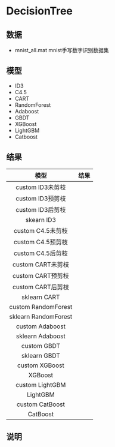 # DecisionTree

## 数据

* mnist_all.mat mnist手写数字识别数据集

## 模型

* ID3
* C4.5
* CART
* RandomForest
* Adaboost
* GBDT
* XGBoost
* LightGBM
* Catboost

## 结果

|         模型         | 结果 |
| :------------------: | :--: |
|   custom ID3未剪枝   |      |
|   custom ID3预剪枝   |      |
|   custom ID3后剪枝   |      |
|      skearn ID3      |      |
|  custom C4.5未剪枝   |      |
|  custom C4.5预剪枝   |      |
|  custom C4.5后剪枝   |      |
|  custom CART未剪枝   |      |
|  custom CART预剪枝   |      |
|  custom CART后剪枝   |      |
|     sklearn CART     |      |
| custom RandomForest  |      |
| sklearn RandomForest |      |
|   custom Adaboost    |      |
|   sklearn Adaboost   |      |
|     custom GBDT      |      |
|     sklearn GBDT     |      |
|    custom XGBoost    |      |
|       XGBoost        |      |
|   custom LightGBM    |      |
|       LightGBM       |      |
|   custom CatBoost    |      |
|       CatBoost       |      |

## 说明

